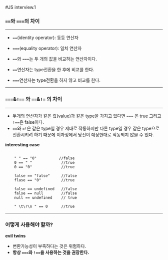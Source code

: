 #JS interview.1



### `==`와 `===`의 차이 
---------------------------------------------
+ `==`(identity operator): 동등 연산자 
 
+ `===`(equality operator): 일치 연산자
 
+ `==`와 `===`는 두 개의 값을 비교하는 연산자이다.
 
+ `==`연산자는 type전환을 한 후에 비교를 한다.
 
+ `===`연산자는 type전환을 하지 않고 비교를 한다. 

---------------------------------------------

### `===`&`!==` 와  `==`&`!=` 의 차이 
----------------------------------------------


+ 두개의 연산자가 같은 값(value)과 같은 type을 가지고 있다면 `===` 은 true 그리고 `!==`은 false이다. 
+ `==`와 `=!`은 같은 type일 경우 제대로 작동하지만 다른 type일 경우 같은 type으로 전환시키려 하기 때문에 이과정에서 당신이 예상한대로 작동되지 않을 수 있다. 

**interesting case**
<pre><code>
	" " == "0"   	    //false
    0 == " "             //true 
	0 == "0"             //true

	false == "false"     //false
	flase == "0"         //true

	false == undefined   //false
	false == null        //false
	null == undefined    // true

	" \t\r\n " == 0      //true 
</code></pre>



---------------------------------------------------------------------------------
### 어떻게 사용해야 할까? 
**evil twins**
+ 변환가능성이 부족하다는 것은 위험하다. 
+ **항상 `===`와 `!==`을 사용하는 것을 권장한다.** 
 





